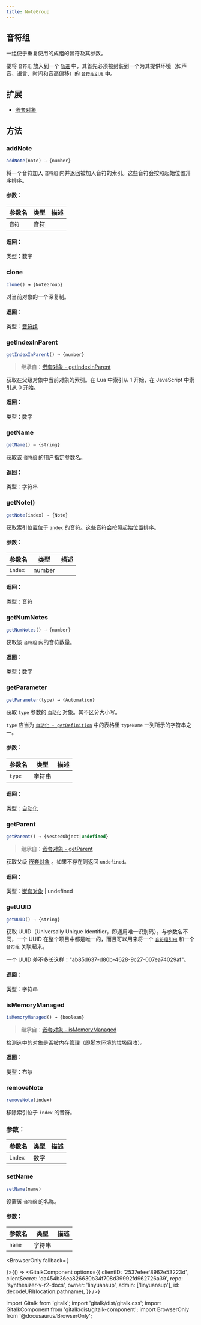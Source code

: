 ```yaml
---
title: NoteGroup
---
```


## 音符组

一组便于重复使用的成组的音符及其参数。

要将 `音符组` 放入到一个 [`轨道`](track.md) 中，其首先必须被封装到一个为其提供环境（如声音、语言、时间和音高偏移）的 [`音符组引用`](note_group_reference.md) 中。

## 扩展

 * [嵌套对象](nested_object.md)

## 方法

### addNote

```js
addNote(note) → {number}
```

将一个音符加入 `音符组` 内并返回被加入音符的索引。这些音符会按照起始位置升序排序。

#### 参数：

| 参数名 | 类型 | 描述 |
| --- | --- | --- |
| `音符` | [音符](note.md) |      |

#### 返回：

类型：数字

### clone

```js
clone() → {NoteGroup}
```

对当前对象的一个深复制。

#### 返回：

类型：[音符组](note_group.md)

### getIndexInParent

```js
getIndexInParent() → {number}
```

>继承自：[嵌套对象 - getIndexInParent](nested_object.md)

获取在父级对象中当前对象的索引。在 Lua 中索引从 1 开始，在 JavaScript 中索引从 0 开始。

#### 返回：

类型：数字

### getName

```js
getName() → {string}
```

获取该 `音符组` 的用户指定参数名。

#### 返回：

类型：字符串

### getNote()

```js
getNote(index) → {Note}
```

获取索引位置位于 `index` 的音符。这些音符会按照起始位置排序。

#### 参数：

| 参数名 | 类型 | 描述 |
| --- | --- | --- |
| `index` | number |  |

#### 返回：

类型：[音符](note.md)

### getNumNotes

```js
getNumNotes() → {number}
```

获取该 `音符组` 内的音符数量。

#### 返回：

类型：数字

### getParameter

```js
getParameter(type) → {Automation}
```

获取 `type` 参数的 [`自动化`](automation.md) 对象。其不区分大小写。

 `type` 应当为 [`自动化 - getDefinition`](automation.md) 中的表格里 `typeName` 一列所示的字符串之一。

#### 参数：

| 参数名 | 类型 | 描述 |
| --- | --- | --- |
| `type` | 字符串 |  |

#### 返回：

类型：[自动化](automation.md)

### getParent

```js
getParent() → {NestedObject|undefined}
```

>继承自：[嵌套对象 - getParent](nested_object.md)

获取父级 [嵌套对象](nested_object.md) 。如果不存在则返回 `undefined`。

#### 返回：

类型：[嵌套对象](nested_object.md) | undefined

### getUUID

```js
getUUID() → {string}
```

获取 UUID（Universally Unique Identifier，即通用唯一识别码）。与参数名不同，一个 UUID 在整个项目中都是唯一的，而且可以用来将一个 [`音符组引用`](note_group_reference.md) 和一个 `音符组` 关联起来。

一个 UUID 差不多长这样："ab85d637-d80b-4628-9c27-007ea74029af"。

#### 返回：

类型：字符串

### isMemoryManaged

```js
isMemoryManaged() → {boolean}
```

>继承自：[嵌套对象 - isMemoryManaged](nested_object.md)

检测选中的对象是否被内存管理（即脚本环境的垃圾回收）。

#### 返回：

类型：布尔

### removeNote

```js
removeNote(index)
```

移除索引位于 `index` 的音符。

### 参数：

| 参数名 | 类型 | 描述 |
| --- | --- | --- |
| `index` | 数字 |  |

### setName

```js
setName(name)
```

设置该 `音符组` 的名称。

#### 参数：

| 参数名 | 类型 | 描述 |
| --- | --- | --- |
| `name` | 字符串 |  |

<BrowserOnly fallback={<div></div>}>{() => <GitalkComponent options={{
    clientID: '2537efeef8962e53223d',
    clientSecret: 'da454b36ea826630b34f708d39992fd962726a39',
    repo: 'synthesizer-v-r2-docs',
    owner: 'linyuansup',
    admin: ['linyuansup'],
    id: decodeURI(location.pathname),
    }} />}
</BrowserOnly>

import Gitalk from 'gitalk';
import 'gitalk/dist/gitalk.css';
import GitalkComponent from 'gitalk/dist/gitalk-component';
import BrowserOnly from '@docusaurus/BrowserOnly';